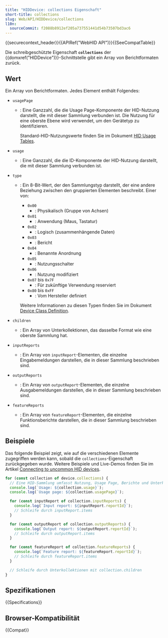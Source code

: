 ```yaml
---
title: "HIDDevice: collections Eigenschaft"
short-title: collections
slug: Web/API/HIDDevice/collections
l10n:
  sourceCommit: f2088b8912ef205a737551441d54b73507bd3ac6
---
```


{{securecontext_header}}{{APIRef("WebHID API")}}{{SeeCompatTable}}

Die schreibgeschützte Eigenschaft **`collections`** der {{domxref("HIDDevice")}}-Schnittstelle gibt ein Array von Berichtformaten zurück.

## Wert

Ein Array von Berichtformaten. Jedes Element enthält Folgendes:

- `usagePage`

  - : Eine Ganzzahl, die die Usage Page-Komponente der HID-Nutzung darstellt, die mit dieser Sammlung verbunden ist. Die Nutzung für eine oberste Ebene wird verwendet, um den Gerätetyp zu identifizieren.

    Standard-HID-Nutzungswerte finden Sie im Dokument [HID Usage Tables](https://usb.org/document-library/hid-usage-tables-15).

- `usage`
  - : Eine Ganzzahl, die die ID-Komponente der HID-Nutzung darstellt, die mit dieser Sammlung verbunden ist.
- `type`

  - : Ein 8-Bit-Wert, der den Sammlungstyp darstellt, der eine andere Beziehung zwischen den gruppierten Elementen beschreibt. Einer von:

    - `0x00`
      - : Physikalisch (Gruppe von Achsen)
    - `0x01`
      - : Anwendung (Maus, Tastatur)
    - `0x02`
      - : Logisch (zusammenhängende Daten)
    - `0x03`
      - : Bericht
    - `0x04`
      - : Benannte Anordnung
    - `0x05`
      - : Nutzungsschalter
    - `0x06`
      - : Nutzung modifiziert
    - `0x07` bis `0x7F`
      - : Für zukünftige Verwendung reserviert
    - `0x80` bis `0xFF`
      - : Vom Hersteller definiert

    Weitere Informationen zu diesen Typen finden Sie im Dokument [Device Class Definition](https://www.usb.org/document-library/device-class-definition-hid-111).

- `children`
  - : Ein Array von Unterkollektionen, das dasselbe Format wie eine oberste Sammlung hat.
- `inputReports`
  - : Ein Array von `inputReport`-Elementen, die einzelne Eingabemeldungen darstellen, die in dieser Sammlung beschrieben sind.
- `outputReports`
  - : Ein Array von `outputReport`-Elementen, die einzelne Ausgabemeldungen darstellen, die in dieser Sammlung beschrieben sind.
- `featureReports`
  - : Ein Array von `featureReport`-Elementen, die einzelne Funktionsberichte darstellen, die in dieser Sammlung beschrieben sind.

## Beispiele

Das folgende Beispiel zeigt, wie auf die verschiedenen Elemente zugegriffen werden kann, sobald die `collections`-Eigenschaft zurückgegeben wurde. Weitere Beispiele und Live-Demos finden Sie im Artikel [Connecting to uncommon HID devices](https://developer.chrome.com/docs/capabilities/hid).

```js
for (const collection of device.collections) {
  // Eine HID-Sammlung umfasst Nutzung, Usage Page, Berichte und Unterkollektionen.
  console.log(`Usage: ${collection.usage}`);
  console.log(`Usage page: ${collection.usagePage}`);

  for (const inputReport of collection.inputReports) {
    console.log(`Input report: ${inputReport.reportId}`);
    // Schleife durch inputReport.items
  }

  for (const outputReport of collection.outputReports) {
    console.log(`Output report: ${outputReport.reportId}`);
    // Schleife durch outputReport.items
  }

  for (const featureReport of collection.featureReports) {
    console.log(`Feature report: ${featureReport.reportId}`);
    // Schleife durch featureReport.items
  }

  // Schleife durch Unterkollektionen mit collection.children
}
```

## Spezifikationen

{{Specifications}}

## Browser-Kompatibilität

{{Compat}}
